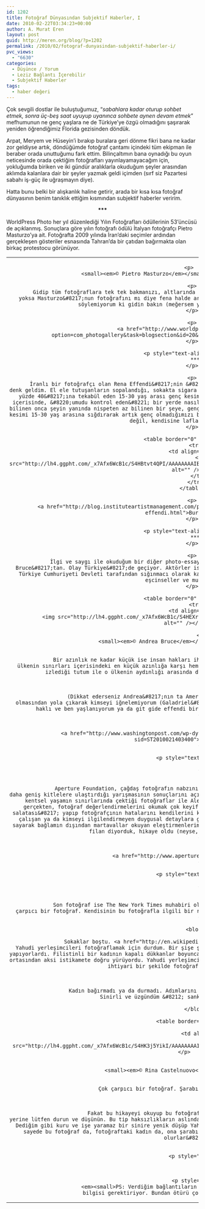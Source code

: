 ```yaml
---
id: 1202
title: Fotoğraf Dünyasından Subjektif Haberler, I
date: 2010-02-22T03:34:23+00:00
author: A. Murat Eren
layout: post
guid: http://meren.org/blog/?p=1202
permalink: /2010/02/fotograf-dunyasindan-subjektif-haberler-i/
pvc_views:
  - "6630"
categories:
  - Düşünce / Yorum
  - Leziz Bağlantı İçerebilir
  - Subjektif Haberler
tags:
  - haber değeri
---
```

Çok sevgili dostlar ile buluştuğumuz, &#8220;_sabahlara kadar oturup sohbet etmek, sonra üç-beş saat uyuyup uyanınca sohbete aynen devam etmek_&#8221; mefhumunun ne genç yaşlara ne de Türkiye&#8217;ye özgü olmadığını şaşırarak yeniden öğrendiğimiz Florida gezisinden döndük.

Arpat, Meryem ve Hüseyin&#8217;i bırakıp buralara geri dönme fikri bana ne kadar zor geldiyse artık, döndüğümde fotoğraf çantamı içindeki tüm ekipman ile beraber orada unuttuğumu fark ettim. Bilinçaltımın bana oynadığı bu oyun neticesinde orada çektiğim fotoğrafları yayınlayamayacağım için, yokluğumda biriken ve iki gündür aralıklarla okuduğum şeyler arasından aklımda kalanlara dair bir şeyler yazmak geldi içimden (sırf siz Pazartesi sabahı iş-güç ile uğraşmayın diye).

Hatta bunu belki bir alışkanlık haline getirir, arada bir kısa kısa fotoğraf dünyasının benim tanıklık ettiğim kısmından subjektif haberler veririm.

<p style="text-align: center;">
  <strong>***</strong>
</p>

WorldPress Photo her yıl düzenlediği Yılın Fotoğrafları ödüllerinin 53&#8217;üncüsü de açıklanmış. Sonuçlara göre yılın fotoğrafı ödülü İtalyan fotoğrafçı Pietro Masturzo&#8217;ya ait. Fotoğrafta 2009 yılında İran&#8217;daki seçimler ardından gerçekleşen gösteriler esnasında Tahran&#8217;da bir çatıdan bağırmakta olan birkaç protestocu görünüyor.

<table border="0" width="100%">
  <tr>
    <td align="center">
      <img src="http://lh6.ggpht.com/_x7Afx6WcB1c/S4G_DTBnmrI/AAAAAAAAIA8/bD5HUJqO_k4/s800/wp_winner_pietro_masturzo.png" alt="" /></p> 
      
      <p>
        <small><em>© Pietro Masturzo</em></small></td> </tr> </tbody> </table> 
        
        <p>
          Gidip tüm fotoğraflara tek tek bakmanızı, altlarında yazanları okumanızı salık veriyorum (bunu mu koysam yoksa Masturzo&#8217;nun fotoğrafını mı diye fena halde arada kaldığım bir fotoğraf vardı, hangisi olduğumu söylemiyorum ki gidin bakın (meğersem yine afacanlığım üstümdeymiş)).
        </p>
        
        <p>
          <a href="http://www.worldpressphoto.org/index.php?option=com_photogallery&task=blogsection&id=20&Itemid=257&bandwidth=high">Buradan</a>.
        </p>
        
        <p style="text-align: center;">
          ***
        </p>
        
        <p>
          İranlı bir fotoğrafçı olan Rena Effendi&#8217;nin &#8220;Tahran&#8217;da Gençler&#8221; isimli çalışmasına denk geldim. El ele tutuşanların sopalandığı, sokakta sigara içen kadınların hapse atıldığı İran&#8217;da nüfusun yüzde 40&#8217;ına tekabül eden 15-30 yaş arası genç kesimin &#8220;eğlenceyi regüle eden&#8221; bir toplum içerisinde, &#8220;umudu kontrol eden&#8221; bir yerde nasıl eğlenip sevdiklerini fotoğraflayarak İran hakkında bilinen onca şeyin yanında nispeten az bilinen bir şeye, gençlerin davranışlarına tanıklık etmiş (sağ olsun, genç kesimi 15-30 yaş arasına sığdırarak artık genç olmadığımızı bir kez daha hatırlatmış aynı zamanda :( Efendilik bu değil, kendisine laflar hazırladım).
        </p>
        
        <table border="0" width="100%">
          <tr>
            <td align="center">
              <img src="http://lh4.ggpht.com/_x7Afx6WcB1c/S4HBtvt4QPI/AAAAAAAAIBE/unVN5qB0gxo/s800/youth_in_tehran_rena_effendi.jpg" alt="" />
            </td>
          </tr>
        </table>
        
        <p>
          <a href="http://blog.instituteartistmanagement.com/posts/2010/02/new-feature-youth-in-tehran-by-rena-effendi.html">Buradan</a>.
        </p>
        
        <p style="text-align: center;">
          ***
        </p>
        
        <p>
          İlgi ve saygı ile okuduğum bir diğer photo-essay ise bir Washington Post muhabiri olan Andrea Bruce&#8217;tan. Olay Türkiye&#8217;de geçiyor. Aktörler ise İran&#8217;dan Türkiye&#8217;ye sığınmış olan ve Türkiye Cumhuriyeti Devleti tarafından sığınmacı olarak kabul edilerek Isparta&#8217;ya yerleştirilmiş olan eşcinseller ve muhalifler.
        </p>
        
        <table border="0" width="100%">
          <tr>
            <td align="center">
              <img src="http://lh4.ggpht.com/_x7Afx6WcB1c/S4HEXrr0x4I/AAAAAAAAIBM/mE5U6uXLhfw/s800/andrea_bruce.png" alt="" /></p> 
              
              <p>
                <small><em>© Andrea Bruce</em></small></td> </tr> </tbody> </table> 
                
                <p>
                  Bir azınlık ne kadar küçük ise insan hakları ihlallerinden o kadar çok etkileniyor bence. Hatta bir ülkenin sınırları içerisindeki en küçük azınlığa karşı hem devlet politikası hem de sosyal eğilim bağlamında izlediği tutum ile o ülkenin aydınlığı arasında doğru bir orantı olabileceğine inanıyorum.
                </p>
                
                <p>
                  (Dikkat ederseniz Andrea&#8217;nın ta Amerikalardan gelip böyle bir hikayeyi fotoğraflamış olmasından yola çıkarak kimseyi iğnelemiyorum (Galadriel&#8217;in yüzüğü geri çevirmesi gibi, sanırım Effendi haklı ve ben yaşlanıyorum ya da git gide effendi bir insan oluyorum (iki türlüsü de çok fena))).
                </p>
                
                <p>
                  <a href="http://www.washingtonpost.com/wp-dyn/content/gallery/2010/02/14/GA2010021403009.html?sid=ST2010021403400">Buradan</a>.
                </p>
                
                <p style="text-align: center;">
                  ***
                </p>
                
                <p>
                  Aperture Foundation, çağdaş fotoğrafın nabzını tuttuğu ve yeni nesil fotoğrafçıların çalışmalarını daha geniş kitlelere ulaştırdığı yarışmasının sonuçlarını açıklamış. Portfolyo ödülünü Moskova&#8217;da kırsal ve kentsel yaşamın sınırlarında çektiği fotoğraflar ile Alexander Gronsky almış. Editöryel yorumlar harika gerçekten, fotoğraf değerlendirmelerini okumak çok keyifli (bizim, fotoğrafı ya ortaya bir &#8216;teknik salatası&#8217; yapıp fotoğrafçının hatalarını kendilerini komik duruma düşürme pahasına bir bir yüzüne vurmaya çalışan ya da kimseyi ilgilendirmeyen duygusal detaylara girmek sureti ile fotoğrafçının motivasyonunu hiçe sayarak bağlamın dışından martavallar okuyan eleştirmenlerimiz okumak isteyebilirler belki (hay aksi, efendilik filan diyorduk, hikaye oldu (neyse, çalışmalarımız sürüyor))).
                </p>
                
                <p>
                  <a href="http://www.aperture.org/apertureprize/">Buradan</a>.
                </p>
                
                <p style="text-align: center;">
                  ***
                </p>
                
                <p>
                  Son fotoğraf ise The New York Times muhabiri olan Rina Castelnuovo&#8217;nun şans eseri çektiği çok çarpıcı bir fotoğraf. Kendisinin bu fotoğrafla ilgili bir röportajına denk geldim. Olay anını şöyle anlatmış:
                </p>
                
                <blockquote>
                  <p>
                    Sokaklar boştu. <a href="http://en.wikipedia.org/wiki/Purim">Purim</a>&#8216;i kutlamakta olan Yahudi yerleşimcileri fotoğraflamak için durdum. Bir şişe şarabı döndürüyor, kadehlerini tokuşturarak kutlama yapıyorlardı. Filistinli bir kadının kapalı dükkanlar boyunca yürüdüğü çarptı gözüme. Bir grup yerleşimci sokağın ortasından aksi istikamete doğru yürüyordu. Yahudi yerleşimcilerden birisi durup kadına doğru yaklaştığında gayri ihtiyari bir şekilde fotoğraf makinemi doğrulttum.
                  </p>
                  
                  <p>
                    Kadın bağırmadı ya da durmadı. Adımlarını sıklaştırdı ve ilerideki köşeyi dönerek yok oldu. Sinirli ve üzgündüm &#8212; sanki şarap bana atılmıştı.
                  </p>
                </blockquote>
                
                <table border="0" width="100%">
                  <tr>
                    <td align="center">
                      <img src="http://lh4.ggpht.com/_x7Afx6WcB1c/S4HK3j5YikI/AAAAAAAAIBU/VXTFcWEopoA/s800/rina_castelnuovo.png" alt="" /></p> 
                      
                      <p>
                        <small><em>© Rina Castelnuovo</em></small></td> </tr> </tbody> </table> 
                        
                        <p>
                          Çok çarpıcı bir fotoğraf. Şarabın bir kırbaç gibi şekil alması ise çok ironik.
                        </p>
                        
                        <p>
                          Fakat bu hikayeyi okuyup bu fotoğrafa baktığınız zaman Yahudilere saydırmaya başlamak yerine lütfen durun ve düşünün. Bu tip haksızlıkların aslında ne kadar yaygın olduğunu görecek ve şaşıracaksınız. Dediğim gibi kuru ve işe yaramaz bir sinire yenik düşüp Yahudilere saydırmaya başlamayın ve düşünün; belki bu sayede bu fotoğraf da, fotoğraftaki kadın da, ona şarabı atan delikanlı da menkıbelerini yerine getirmiş olurlar&#8230;
                        </p>
                        
                        <p style="text-align: center;">
                          ***
                        </p>
                        
                        <p style="text-align: left;">
                          <em><small>PS: Verdiğim bağlantıların neredeyse tümü tam olarak anlaşılmak için İngilizce bilgisi gerektiriyor. Bundan ötürü çok üzgünüm :(</em></small></p>